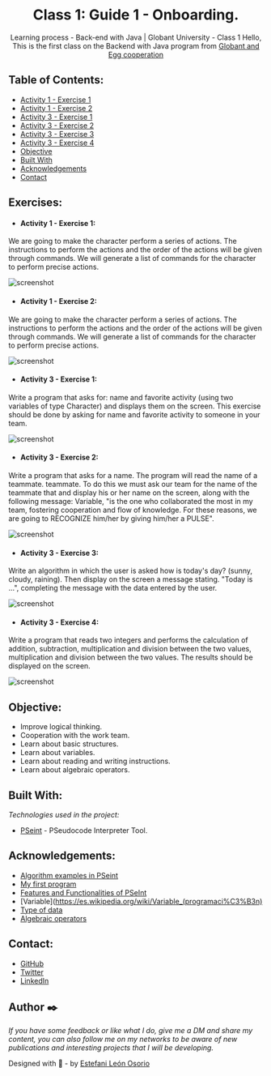 <h1 align="center">Class 1: Guide 1 - Onboarding.</h1>

<div align="center">
Learning process - Back-end with Java | Globant University - Class 1 Hello, This is the first class on the Backend with Java program from <a href="https://globant.eggcooperation.com/" target="_blank">Globant and Egg cooperation</a>
</div>

<!-- TABLE OF CONTENTS -->

## Table of Contents:

- <a href="https://scratch.mit.edu/projects/828134021" target="_blank">Activity 1 - Exercise 1</a>
- <a href="https://scratch.mit.edu/projects/828188919" target="_blank">Activity 1 - Exercise 2</a>
- <a href="https://github.com/EstefaniLeon/Back-end-with-Java-Globant-University/blob/main/Class%201/Activity_3_Exercise_1.psc" target="_blank">Activity 3 - Exercise 1</a>
- <a href="https://github.com/EstefaniLeon/Back-end-with-Java-Globant-University/blob/main/Class%201/Activity_3_Exercise_2.psc" target="_blank">Activity 3 - Exercise 2</a>
- <a href="https://github.com/EstefaniLeon/Back-end-with-Java-Globant-University/blob/main/Class%201/Activity_3_Exercise_3.psc" target="_blank">Activity 3 - Exercise 3</a>
- <a href="https://github.com/EstefaniLeon/Back-end-with-Java-Globant-University/blob/main/Class%201/Activity_3_Exercise_4.psc" target="_blank">Activity 3 - Exercise 4</a>
- [Objective](#objective)
- [Built With](#built-with)
- [Acknowledgements](#acknowledgements)
- [Contact](#contact)

<!-- EXERCISES -->
## Exercises:

- #### Activity 1 - Exercise 1:
We are going to make the character perform a series of actions. The instructions to perform the actions and the order of the actions will be given through commands. We will generate a list of commands for the character to perform precise actions.

![screenshot](https://github.com/EstefaniLeon/Back-end-with-Java-Globant-University/blob/main/Class%201/Activity_1_Exercise_1.PNG)

- #### Activity 1 - Exercise 2: 
We are going to make the character perform a series of actions. The instructions to perform the actions and the order of the actions will be given through commands. We will generate a list of commands for the character to perform precise actions.

![screenshot](https://github.com/EstefaniLeon/Back-end-with-Java-Globant-University/blob/main/Class%201/Activity_1_Exercise_2.PNG)

- #### Activity 3 - Exercise 1:
Write a program that asks for: name and favorite activity (using two variables of type Character) and displays them on the screen. This exercise should be done by asking for name and favorite activity to someone in your team.

![screenshot](https://github.com/EstefaniLeon/Back-end-with-Java-Globant-University/blob/main/Class%201/Activity_3_Exercise_1.PNG)

- #### Activity 3 - Exercise 2:
Write a program that asks for a name. The program will read the name of a teammate.
teammate. To do this we must ask our team for the name of the teammate that and display his or her name on the screen, along with the following message: Variable, "is the one who collaborated the most in my team, fostering cooperation and flow of
knowledge. For these reasons, we are going to RECOGNIZE him/her by giving him/her a PULSE".

![screenshot](https://github.com/EstefaniLeon/Back-end-with-Java-Globant-University/blob/main/Class%201/Activity_3_Exercise_2.PNG)

- #### Activity 3 - Exercise 3:
Write an algorithm in which the user is asked how is today's day?
(sunny, cloudy, raining). Then display on the screen a message stating.
"Today is ...", completing the message with the data entered by the user.

![screenshot](https://github.com/EstefaniLeon/Back-end-with-Java-Globant-University/blob/main/Class%201/Activity_3_Exercise_3.PNG)

- #### Activity 3 - Exercise 4:
Write a program that reads two integers and performs the calculation of addition, subtraction, multiplication and division between the two values, multiplication and division between the two values. The results should be displayed on the screen.

![screenshot](https://github.com/EstefaniLeon/Back-end-with-Java-Globant-University/blob/main/Class%201/Activity_3_Exercise_4.PNG)

<!-- OBJECTIVE -->

## Objective:

- Improve logical thinking.
- Cooperation with the work team.
- Learn about basic structures.
- Learn about variables.
- Learn about reading and writing instructions.
- Learn about algebraic operators.

<!-- BUILD WITH -->

## Built With:

_Technologies used in the project:_

- [PSeint](https://pseint.sourceforge.net/) - PSeudocode Interpreter Tool.

<!-- ACKNOWLEDGEMENTS -->

## Acknowledgements:

- [Algorithm examples in PSeint](https://pseint.sourceforge.net/index.php?page=ejemplos.php)
- [My first program](https://www.youtube.com/playlist?list=PLgwlfcqa5h3y6zGNWrZa20YaWX9nziO38)
- [Features and Functionalities of PSeInt](https://pseint.sourceforge.net/index.php?page=features.php)
- [Variable](https://es.wikipedia.org/wiki/Variable_(programaci%C3%B3n)
- [Type of data](https://es.wikipedia.org/wiki/Tipo_de_dato)
- [Algebraic operators](https://pseint.sourceforge.net/index.php?page=pseudocodigo.php)

<!-- CONTACT -->

## Contact:

- [GitHub](https://github.com/EstefaniLeon)
- [Twitter](https://twitter.com/Esleos1)
- [LinkedIn](https://www.linkedin.com/in/estefani-leon-osorio-34a56a244/)

## Author ✒️

_If you have some feedback or like what I do, give me a DM and share my content, you can also follow me on my networks to be aware of new publications and interesting projects that I will be developing._

Designed with 💖 - by [Estefani León Osorio](https://github.com/EstefaniLeon)
